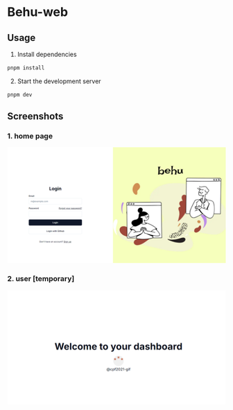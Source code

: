 # Behu-web
## Usage
1. Install dependencies
```bash
pnpm install
```
2. Start the development server
```bash
pnpm dev
```
## Screenshots
### 1. home page
![login](./doc/login.png)
### 2. user  [temporary]
![alt text](./doc/user.png)

